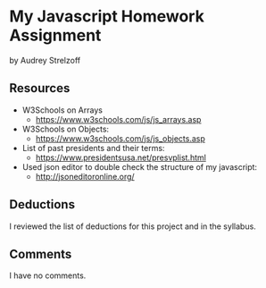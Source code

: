 # My Javascript Homework Assignment
by Audrey Strelzoff

## Resources
- W3Schools on Arrays
    * https://www.w3schools.com/js/js_arrays.asp
- W3Schools on Objects:
    * https://www.w3schools.com/js/js_objects.asp
- List of past presidents and their terms:
    * https://www.presidentsusa.net/presvplist.html
- Used json editor to double check the structure of my javascript:
    * http://jsoneditoronline.org/

## Deductions
I reviewed the list of deductions for this project and in the syllabus.

## Comments
I have no comments.
